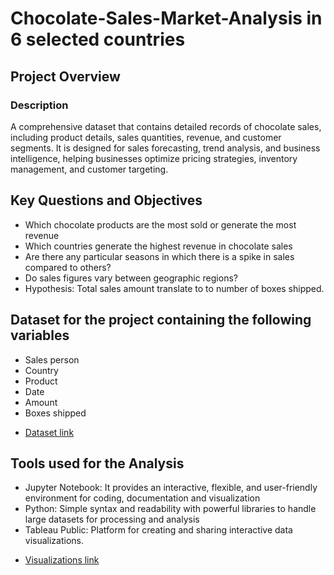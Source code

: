 # Chocolate-Sales-Market-Analysis in 6 selected countries


## Project Overview
### Description
A comprehensive dataset that contains detailed records of chocolate sales, including product details, sales quantities, revenue, and customer segments. It is designed for sales forecasting, trend analysis, and business intelligence, helping businesses optimize pricing strategies, inventory management, and customer targeting.

## Key Questions and Objectives
+ Which chocolate products are the most sold or generate the most revenue
+ Which countries generate the highest revenue in chocolate sales
+ Are there any particular seasons in which there is a spike in sales compared to others?
+ Do sales figures vary between geographic regions?
+ Hypothesis: Total sales amount translate to to number of boxes shipped.

## Dataset for the project containing the following variables
 - Sales person
 - Country
 - Product
 - Date
 - Amount
 - Boxes shipped
+ [Dataset link]( https://www.kaggle.com/datasets/atharvasoundankar/chocolate-sales)
 
## Tools used for the Analysis
 - Jupyter Notebook: It provides an interactive, flexible, and user-friendly environment for coding, documentation and visualization
 - Python: Simple syntax and readability with powerful libraries to handle large datasets for processing and analysis 
 - Tableau Public: Platform for creating and sharing interactive data visualizations.

+ [Visualizations link](https://public.tableau.com/app/profile/terence.shumaya/viz/ChocolateSalesMarketanalysis/Story1?publish=yes) 
